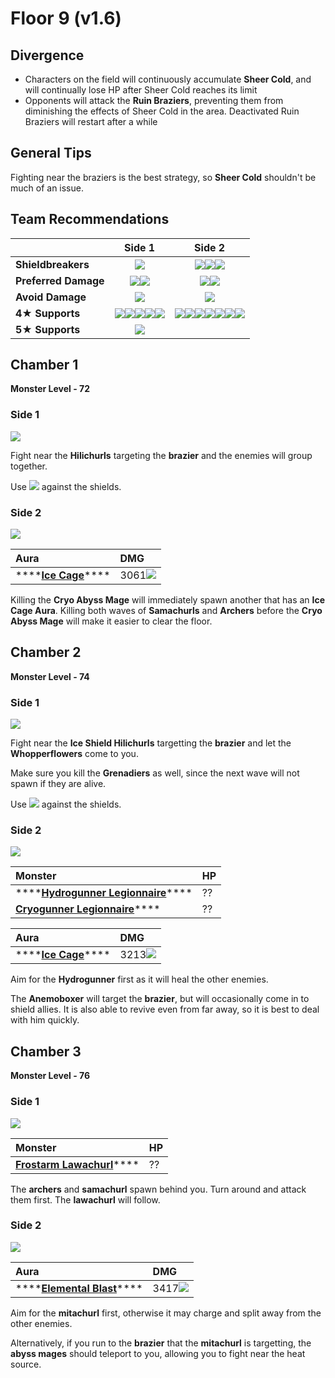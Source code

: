 # Floor 9 \(v1.6\)

## Divergence

* Characters on the field will continuously accumulate **Sheer Cold**, and will continually lose HP after Sheer Cold reaches its limit
* Opponents will attack the **Ruin Braziers**, preventing them from diminishing the effects of Sheer Cold in the area. Deactivated Ruin Braziers will restart after a while

## General Tips

Fighting near the braziers is the best strategy, so **Sheer Cold** shouldn't be much of an issue.

## Team Recommendations

|  | Side 1 | Side 2 |
| :--- | :---: | :---: |
| **Shieldbreakers** | ![](../../.gitbook/assets/pyro_small.png) | ![](../../.gitbook/assets/pyro_small.png)![](../../.gitbook/assets/electro_small.png)![](../../.gitbook/assets/geo_small.png) |
| **Preferred Damage** | ![](../../.gitbook/assets/pyro_small.png)![](../../.gitbook/assets/electro_small.png) | ![](../../.gitbook/assets/pyro_small.png)![](../../.gitbook/assets/electro_small.png) |
| **Avoid Damage** | ![](../../.gitbook/assets/cryo_small.png) | ![](../../.gitbook/assets/cryo_small.png) |
| **4**★ **Supports** | ![](../../.gitbook/assets/ui_avataricon_amber.png)![](../../.gitbook/assets/ui_avataricon_bennett.png)![](../../.gitbook/assets/ui_avataricon_xiangling.png)![](../../.gitbook/assets/ui_avataricon_xinyan.png)![](../../.gitbook/assets/ui_avataricon_sucrose.png) | ![](../../.gitbook/assets/ui_avataricon_amber.png)![](../../.gitbook/assets/ui_avataricon_bennett.png)![](../../.gitbook/assets/ui_avataricon_xiangling.png)![](../../.gitbook/assets/ui_avataricon_xinyan.png)![](../../.gitbook/assets/ui_avataricon_diona.png)![](../../.gitbook/assets/ui_avataricon_beidou.png)![](../../.gitbook/assets/ui_avataricon_fischl.png) |
| **5**★ **Supports** | ![](../../.gitbook/assets/ui_avataricon_venti.png) |  |

## Chamber 1

**Monster Level - 72**

### Side 1

![](../../.gitbook/assets/9-1-1%20%281%29.png)

Fight near the **Hilichurls** targeting the **brazier** and the enemies will group together.

Use ![](../../.gitbook/assets/pyro_small.png) against the shields.

### Side 2

![](../../.gitbook/assets/9-1-2%20%281%29.png)

| Aura | DMG |
| :--- | :--- |
| \*\*\*\*[**Ice Cage**](../../mechanics/auras/ice-cage.md)\*\*\*\* | 3061![](../../.gitbook/assets/cryo_small.png) |

Killing the **Cryo Abyss Mage** will immediately spawn another that has an **Ice Cage Aura**. Killing both waves of **Samachurls** and **Archers** before the **Cryo Abyss Mage** will make it easier to clear the floor.

## Chamber 2

**Monster Level - 74**

### Side 1

![](../../.gitbook/assets/9-2-1%20%281%29.png)

Fight near the **Ice Shield Hilichurls** targetting the **brazier** and let the **Whopperflowers** come to you. 

Make sure you kill the **Grenadiers** as well, since the next wave will not spawn if they are alive.

Use ![](../../.gitbook/assets/pyro_small.png) against the shields.

### Side 2

![](../../.gitbook/assets/9-2-2%20%281%29.png)



| Monster | HP |
| :--- | :--- |
| \*\*\*\*[**Hydrogunner Legionnaire**](../../monsters/fatui/hydrogunner-legionnaire.md)\*\*\*\* | ?? |
| [**Cryogunner Legionnaire**](../../monsters/fatui/cryogunner-legionnaire.md)\*\*\*\* | ?? |

| Aura | DMG |
| :--- | :--- |
| \*\*\*\*[**Ice Cage**](../../mechanics/auras/ice-cage.md)\*\*\*\* | 3213![](../../.gitbook/assets/cryo_small.png) |

Aim for the **Hydrogunner** first as it will heal the other enemies.

The **Anemoboxer** will target the **brazier**, but will occasionally come in to shield allies. It is also able to revive even from far away, so it is best to deal with him quickly.

## Chamber 3

**Monster Level - 76**

### Side 1

![](../../.gitbook/assets/9-3-1%20%281%29.png)

| Monster | HP |
| :--- | :--- |
| [**Frostarm Lawachurl**](../../monsters/hilichurls/frostarm-lawachurl.md)\*\*\*\* | ?? |

The **archers** and **samachurl** spawn behind you. Turn around and attack them first. The **lawachurl** will follow.

### Side 2

![](../../.gitbook/assets/9-3-2%20%281%29.png)

| Aura | DMG |
| :--- | :--- |
| \*\*\*\*[**Elemental Blast**](../../mechanics/auras/elemental-blast.md)\*\*\*\* | 3417![](../../.gitbook/assets/cryo_small.png) |

Aim for the **mitachurl** first, otherwise it may charge and split away from the other enemies.

Alternatively, if you run to the **brazier** that the **mitachurl** is targetting, the **abyss mages** should teleport to you, allowing you to fight near the heat source.

